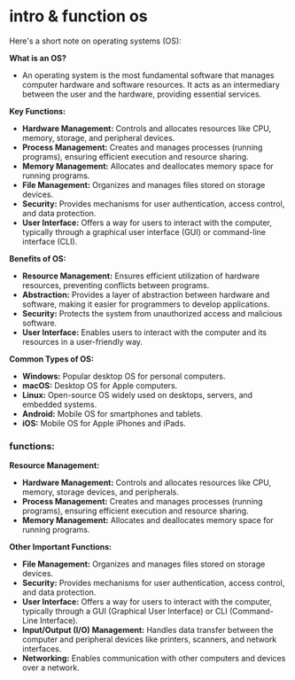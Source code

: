 # intro & function os

Here's a short note on operating systems (OS):

**What is an OS?**

- An operating system is the most fundamental software that manages computer hardware and software resources. It acts as an intermediary between the user and the hardware, providing essential services.

**Key Functions:**

- **Hardware Management:** Controls and allocates resources like CPU, memory, storage, and peripheral devices.
- **Process Management:** Creates and manages processes (running programs), ensuring efficient execution and resource sharing.
- **Memory Management:** Allocates and deallocates memory space for running programs.
- **File Management:** Organizes and manages files stored on storage devices.
- **Security:** Provides mechanisms for user authentication, access control, and data protection.
- **User Interface:** Offers a way for users to interact with the computer, typically through a graphical user interface (GUI) or command-line interface (CLI).

**Benefits of OS:**

- **Resource Management:** Ensures efficient utilization of hardware resources, preventing conflicts between programs.
- **Abstraction:** Provides a layer of abstraction between hardware and software, making it easier for programmers to develop applications.
- **Security:** Protects the system from unauthorized access and malicious software.
- **User Interface:** Enables users to interact with the computer and its resources in a user-friendly way.

**Common Types of OS:**

- **Windows:** Popular desktop OS for personal computers.
- **macOS:** Desktop OS for Apple computers.
- **Linux:** Open-source OS widely used on desktops, servers, and embedded systems.
- **Android:** Mobile OS for smartphones and tablets.
- **iOS:** Mobile OS for Apple iPhones and iPads.

### functions:

**Resource Management:**

- **Hardware Management:** Controls and allocates resources like CPU, memory, storage devices, and peripherals.
- **Process Management:** Creates and manages processes (running programs), ensuring efficient execution and resource sharing.
- **Memory Management:** Allocates and deallocates memory space for running programs.

**Other Important Functions:**

- **File Management:** Organizes and manages files stored on storage devices.
- **Security:** Provides mechanisms for user authentication, access control, and data protection.
- **User Interface:** Offers a way for users to interact with the computer, typically through a GUI (Graphical User Interface) or CLI (Command-Line Interface).
- **Input/Output (I/O) Management:** Handles data transfer between the computer and peripheral devices like printers, scanners, and network interfaces.
- **Networking:** Enables communication with other computers and devices over a network.